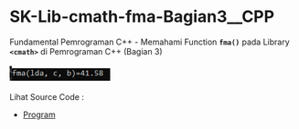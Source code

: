 # SK-Lib-cmath-fma-Bagian3__CPP
Fundamental Pemrograman C++ - Memahami Function <code><b>fma()</b></code> pada Library <code><b>&lt;cmath></b></code> di Pemrograman C++ (Bagian 3)<br><br>
<img src="https://github.com/RizkyKhapidsyah/SK-Lib-cmath-fma-Bagian3__CPP/blob/master/SK-Lib-cmath-fma-Bagian3__CPP/result/001.PNG"><br><br>
Lihat Source Code : <br>
- <a href="https://github.com/RizkyKhapidsyah/SK-Lib-cmath-fma-Bagian3__CPP/blob/master/SK-Lib-cmath-fma-Bagian3__CPP/Source.cpp">Program</a>
